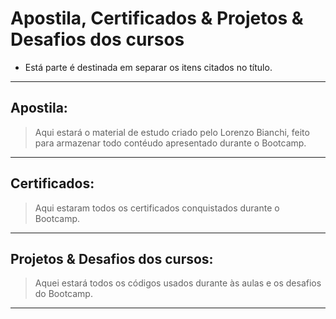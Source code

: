 #  Apostila, Certificados & Projetos & Desafios dos cursos

* Está parte é destinada em separar os itens citados no título.

--------------------------------------------------------------
## Apostila:

> Aqui estará o material de estudo criado pelo Lorenzo Bianchi, feito para armazenar todo contéudo apresentado durante o Bootcamp.

--------------------------------------------------------------
## Certificados:

> Aqui estaram todos os certificados conquistados durante o Bootcamp.

--------------------------------------------------------------

## Projetos & Desafios dos cursos:

> Aquei estará todos os códigos usados durante às aulas e os desafios do Bootcamp.

--------------------------------------------------------------

